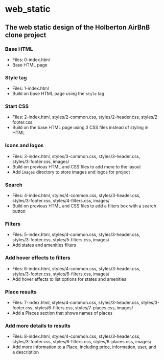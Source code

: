 # web_static
## The web static design of the Holberton AirBnB clone project
### Base HTML
* Files: 0-index.html
* Base HTML page
### Style tag
* Files: 1-index.html
* Build on base HTML page using the `style` tag
### Start CSS
* Files: 2-index.html, styles/2-common.css, styles/2-header.css, styles/2-footer.css
* Build on the base HTML page using 3 CSS files instead of styling in HTML
### Icons and logos
* Files: 3-index.html, styles/3-common.css, styles/3-header.css, styles/3-footer.css, images/
* Build on previous HTML and CSS files to add more to the layout
* Add `images` directory to store images and logos for project
### Search
* Files: 4-index.html, styles/4-common.css, styles/3-header.css, styles/3-footer.css, styles/4-filters.css, images/
* Build on previous HTML and CSS files to add a filters box with a search button
### Filters
* Files: 5-index.html, styles/4-common.css, styles/3-header.css, styles/3-footer.css, styles/5-filters.css, images/
* Add states and amenities filters
### Add hover effects to filters
* Files: 6-index.html, styles/4-common.css, styles/3-header.css, styles/3-footer.css, styles/6-filters.css, images/
* Add hover effects to list options for states and amenities
### Place results
* Files: 7-index.html, styles/4-common.css, styles/3-header.css, styles/3-footer.css, styles/6-filters.css, styles/7-places.css, images/
* Add a Places section that shows names of places

### Add more details to results
* Files: 8-index.html, styles/4-common.css, styles/3-header.css, styles/3-footer.css, styles/6-filters.css, styles/8-places.css, images/
* Add more information to a Place, including price, information, user, and a description
